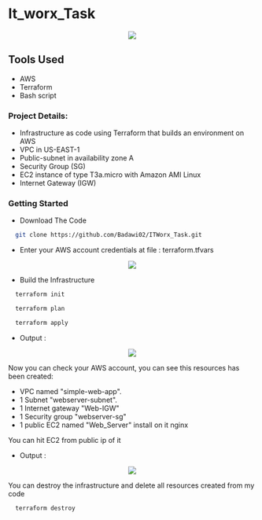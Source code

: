 # It_worx_Task

<p align="center">
 <img src="https://github.com/Badawi02/ITWorx_Task/blob/feature/simple-web/ScreenShots/0.png"/>
</p>

## Tools Used
 - AWS
 - Terraform
 - Bash script


### Project Details:
 - Infrastructure as code using Terraform that builds an environment on AWS
 - VPC in US-EAST-1
 - Public-subnet in availability zone A
 - Security Group (SG)
 - EC2 instance of type T3a.micro with Amazon AMI Linux
 - Internet Gateway (IGW)        


### Getting Started

- Download The Code

```bash
  git clone https://github.com/Badawi02/ITWorx_Task.git
```
- Enter your AWS account credentials at file : terraform.tfvars
<p align="center">
 <img src="https://github.com/Badawi02/ITWorx_Task/blob/feature/simple-web/ScreenShots/1.png"/>
</p>


- Build the Infrastructure
```bash
  terraform init
```
```bash
  terraform plan
```
```bash
  terraform apply
```
- Output :
<p align="center">
 <img src="https://github.com/Badawi02/ITWorx_Task/blob/feature/simple-web/ScreenShots/2.png"/>
</p>


Now you can check your AWS account, you can see this resources has been created:
- VPC named "simple-web-app".
- 1 Subnet "webserver-subnet".
- 1 Internet gateway "Web-IGW"
- 1 Security group "webserver-sg"
- 1 public EC2 named "Web_Server" install on it nginx 

You can hit EC2 from public ip of it
- Output :
<p align="center">
 <img src="https://github.com/Badawi02/ITWorx_Task/blob/feature/simple-web/ScreenShots/3.png"/>
</p>

You can destroy the infrastructure and delete all resources created from my code 
```bash
  terraform destroy
```
